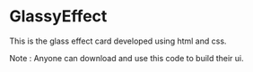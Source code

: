 # GlassyEffect

This is the glass effect card developed using html and css.

Note : Anyone can download and use this code to build their ui.

